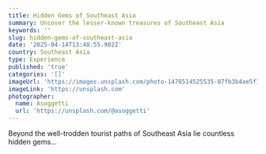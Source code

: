 ```yaml
---
title: Hidden Gems of Southeast Asia
summary: Uncover the lesser-known treasures of Southeast Asia
keywords: ''
slug: hidden-gems-of-southeast-asia
date: '2025-04-14T13:48:55.902Z'
country: Southeast Asia
type: Experience
published: 'true'
categories: '[]'
imageUrl: 'https://images.unsplash.com/photo-1476514525535-07fb3b4ae5f1'
imageLink: 'https://unsplash.com'
photographer:
  name: Asoggetti
  url: 'https://unsplash.com/@asoggetti'
---
```









Beyond the well-trodden tourist paths of Southeast Asia lie countless hidden gems...
